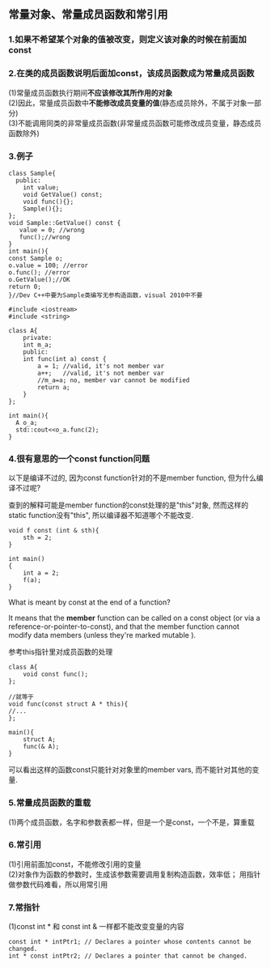 ## 常量对象、常量成员函数和常引用

### 1.如果不希望某个对象的值被改变，则定义该对象的时候在前面加const

### 2.在类的成员函数说明后面加const，该成员函数成为常量成员函数

\(1\)常量成员函数执行期间**不应该修改其所作用的对象**  
\(2\)因此，常量成员函数中**不能修改成员变量的值**\(静态成员除外，不属于对象一部分\)  
\(3\)不能调用同类的非常量成员函数\(非常量成员函数可能修改成员变量，静态成员函数除外\)

### 3.例子

```
class Sample{  
  public:  
    int value;  
    void GetValue() const;  
    void func(){};  
    Sample(){};  
};  
void Sample::GetValue() const {  
   value = 0; //wrong  
   func();//wrong  
}  
int main(){  
const Sample o;  
o.value = 100; //error  
o.func(); //error  
o.GetValue();//OK  
return 0;  
}//Dev C++中要为Sample类编写无参构造函数，visual 2010中不要
```

```
#include <iostream>
#include <string>

class A{
    private:
    int m_a;
    public:
    int func(int a) const {
        a = 1; //valid, it's not member var
        a++;   //valid, it's not member var
        //m_a=a; no, member var cannot be modified
        return a;
    }    
};

int main(){
  A o_a;
  std::cout<<o_a.func(2);
}
```

### 4.很有意思的一个const function问题

以下是编译不过的, 因为const function针对的不是member function, 但为什么编译不过呢?

查到的解释可能是member function的const处理的是"this"对象, 然而这样的static function没有"this", 所以编译器不知道哪个不能改变.

```
void f const (int & sth){
    sth = 2;    
}

int main()
{
    int a = 2;
    f(a);
}
```

What is meant by const at the end of a function?

It means that the **member** function can be called on a const object \(or via a reference-or-pointer-to-const\), and that the member function cannot modify data members \(unless they're marked mutable \).

参考this指针里对成员函数的处理

```
class A{
    void const func();
};

//就等于
void func(const struct A * this){
//...
};

main(){
    struct A;
    func(& A);
}
```

可以看出这样的函数const只能针对对象里的member vars, 而不能针对其他的变量.

### 5.常量成员函数的重载

\(1\)两个成员函数，名字和参数表都一样，但是一个是const，一个不是，算重载

### 6.常引用

\(1\)引用前面加const，不能修改引用的变量  
\(2\)对象作为函数的参数时，生成该参数需要调用复制构造函数，效率低； 用指针做参数代码难看，所以用常引用

### 7.常指针

\(1\)const int \* 和 const int & 一样都不能改变变量的内容

```
const int * intPtr1; // Declares a pointer whose contents cannot be changed.
int * const intPtr2; // Declares a pointer that cannot be changed.
```

### 



